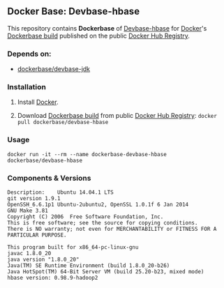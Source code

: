 ## Docker Base: Devbase-hbase


This repository contains **Dockerbase** of [Devbase-hbase](http://hbase.apache.org/) for [Docker](https://www.docker.com/)'s [Dockerbase build](https://registry.hub.docker.com/u/dockerbase/devbase-hbase/) published on the public [Docker Hub Registry](https://registry.hub.docker.com/).


### Depends on:

* [dockerbase/devbase-jdk](https://registry.hub.docker.com/u/dockerbase/devbase-jdk)


### Installation

1. Install [Docker](https://docs.docker.com/installation/).

2. Download [Dockerbase build](https://registry.hub.docker.com/u/dockerbase/devbase-hbase/) from public [Docker Hub Registry](https://registry.hub.docker.com/): `docker pull dockerbase/devbase-hbase`


### Usage

    docker run -it --rm --name dockerbase-devbase-hbase dockerbase/devbase-hbase

### Components & Versions

    Description:	Ubuntu 14.04.1 LTS
    git version 1.9.1
    OpenSSH_6.6.1p1 Ubuntu-2ubuntu2, OpenSSL 1.0.1f 6 Jan 2014
    GNU Make 3.81
    Copyright (C) 2006  Free Software Foundation, Inc.
    This is free software; see the source for copying conditions.
    There is NO warranty; not even for MERCHANTABILITY or FITNESS FOR A
    PARTICULAR PURPOSE.
    
    This program built for x86_64-pc-linux-gnu
    javac 1.8.0_20
    java version "1.8.0_20"
    Java(TM) SE Runtime Environment (build 1.8.0_20-b26)
    Java HotSpot(TM) 64-Bit Server VM (build 25.20-b23, mixed mode)
    hbase version: 0.98.9-hadoop2
